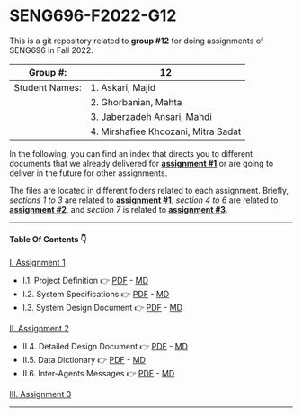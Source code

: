 # SENG696-F2022-G12
This is a git repository related to **group #12** for doing assignments of SENG696 in Fall 2022.

| Group \#:       |                    12                |
|-----------------|--------------------------------------|
| Student Names:  |  1. Askari, Majid                    |
|                 |  2. Ghorbanian, Mahta                |
|                 |  3. Jaberzadeh Ansari, Mahdi         |
|                 |  4. Mirshafiee Khoozani, Mitra Sadat |

In the following, you can find an index that directs you to different documents that we already delivered for [**assignment #1**](./Assignment1/) or are going to deliver in the future for other assignments.

The files are located in different folders related to each assignment. Briefly, *sections 1 to 3* are related to [**assignment #1**](./Assignment1/), *section 4 to 6* are related to [**assignment #2**](./Assignment2/), and *section 7* is related to [**assignment #3**](./Assignment3/).

<hr/>

#### Table Of Contents :point_down:

[I. Assignment 1](./Assignment1/)
   - I.1. Project Definition :point_right: [PDF](./Assignment1/ProjectDefinition.pdf) - [MD](./Assignment1/ProjectDefinition.md)
   - I.2. System Specifications :point_right: [PDF](./Assignment1/SystemSpecifications.pdf) - [MD](./Assignment1/SystemSpecifications.md)
   - I.3. System Design Document :point_right: [PDF](./Assignment1/SystemDesignDocument.pdf) - [MD](./Assignment1/SystemDesignDocument.md)     

[II. Assignment 2](./Assignment2/)
   - II.4. Detailed Design Document :point_right: [PDF](./Assignment2/DetailedDesignDocument.pdf) - [MD](./Assignment2/DetailedDesignDocument.md)
   - II.5. Data Dictionary :point_right: [PDF](./Assignment2/DataDictionary.pdf) - [MD](./Assignment2/DataDictionary.md)
   - II.6. Inter-Agents Messages :point_right: [PDF](./Assignment2/InterAgentsMessages.pdf) - [MD](./Assignment2/InterAgentsMessages.md)

[III. Assignment 3](./Assignment3/)

<hr/>
